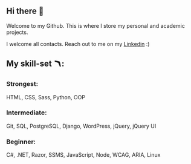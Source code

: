 ## Hi there 👋

Welcome to my Github.
This is where I store my personal and academic projects.

I welcome all contacts. Reach out to me on my [Linkedin](https://www.linkedin.com/in/zowie-beha-4b0498250) :)

## My skill-set 🪃:

### Strongest:
HTML, CSS, Sass, Python, OOP

### Intermediate:
Git, SQL, PostgreSQL, Django, WordPress, jQuery, jQuery UI

### Beginner:
C#, .NET, Razor, SSMS, JavaScript, Node, WCAG, ARIA, Linux
<!--
**1zzowiebeha/1zzowiebeha** is a ✨ _special_ ✨ repository because its `README.md` (this file) appears on your GitHub profile.

Here are some ideas to get you started:

- 🔭 I’m currently working on ...
- 🌱 I’m currently learning ...
- 👯 I’m looking to collaborate on ...
- 🤔 I’m looking for help with ...
- 💬 Ask me about ...
- 📫 How to reach me: ...
- 😄 Pronouns: ...
- ⚡ Fun fact: ...
-->
